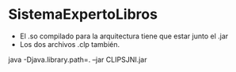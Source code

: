 # SistemaExpertoLibros

- El .so compilado para la arquitectura tiene que estar junto el .jar
- Los dos archivos .clp también. 

java -Djava.library.path=. –jar CLIPSJNI.jar
